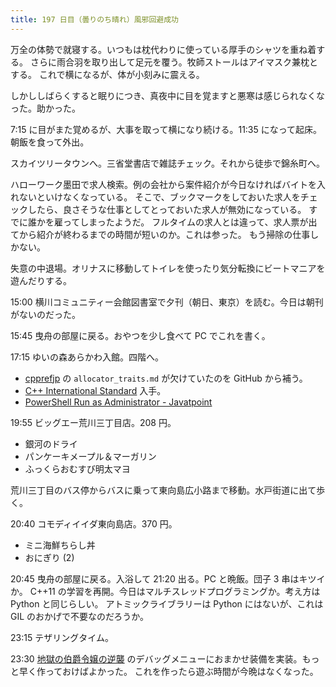 ```yaml
---
title: 197 日目（曇りのち晴れ）風邪回避成功
---
```


万全の体勢で就寝する。いつもは枕代わりに使っている厚手のシャツを重ね着する。
さらに雨合羽を取り出して足元を覆う。牧師ストールはアイマスク兼枕とする。
これで横になるが、体が小刻みに震える。

しかししばらくすると眠りにつき、真夜中に目を覚ますと悪寒は感じられなくなった。助かった。

7:15 に目がまた覚めるが、大事を取って横になり続ける。11:35 になって起床。
朝飯を食って外出。

スカイツリータウンへ。三省堂書店で雑誌チェック。それから徒歩で錦糸町へ。

ハローワーク墨田で求人検索。例の会社から案件紹介が今日なければバイトを入れないといけなくなっている。
そこで、ブックマークをしておいた求人をチェックしたら、良さそうな仕事としてとっておいた求人が無効になっている。
すでに誰かを雇ってしまったようだ。
フルタイムの求人とは違って、求人票が出てから紹介が終わるまでの時間が短いのか。これは参った。
もう掃除の仕事しかない。

失意の中退場。オリナスに移動してトイレを使ったり気分転換にビートマニアを遊んだりする。

15:00 横川コミュニティー会館図書室で夕刊（朝日、東京）を読む。今日は朝刊がないのだった。

15:45 曳舟の部屋に戻る。おやつを少し食べて PC でこれを書く。

17:15 ゆいの森あらかわ入館。四階へ。

* [cpprefjp] の `allocator_traits.md` が欠けていたのを GitHub から補う。
* [C++ International Standard](http://www.open-std.org/jtc1/sc22/wg21/docs/papers/2012/n3337.pdf) 入手。
* [PowerShell Run as Administrator - Javatpoint](https://www.javatpoint.com/powershell-run-as-administrator#:~:text=Step%201%3A%20Open%20the%20Command,Windows%20PowerShell%20as%20an%20administrator.)

19:55 ビッグエー荒川三丁目店。208 円。

* 銀河のドライ
* パンケーキメープル＆マーガリン
* ふっくらおむすび明太マヨ

荒川三丁目のバス停からバスに乗って東向島広小路まで移動。水戸街道に出て歩く。

20:40 コモディイイダ東向島店。370 円。

* ミニ海鮮ちらし丼
* おにぎり (2)

20:45 曳舟の部屋に戻る。入浴して 21:20 出る。PC と晩飯。団子 3 串はキツイか。
C++11 の学習を再開。今日はマルチスレッドプログラミングか。考え方は Python と同じらしい。
アトミックライブラリーは Python にはないが、これは GIL のおかげで不要なのだろうか。

23:15 テザリングタイム。

23:30 [地獄の伯爵令嬢の逆襲][bshf20] のデバッグメニューにおまかせ装備を実装。もっと早く作っておけばよかった。
これを作ったら遊ぶ時間が今晩はなくなった。

[cpprefjp]: https://cpprefjp.github.io/reference/
[bshf20]: https://wodifes.net/game/show/412

